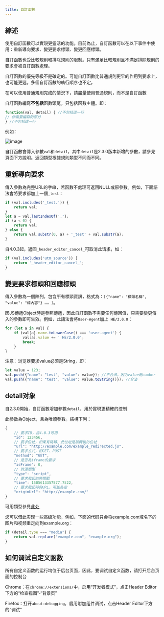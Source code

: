 ```yaml
---
title: 自訂函數
---
```


## 綜述

使用自訂函數可以實現更靈活的功能。目前為止，自訂函數可以在以下事件中使用：重新導向要求、變更要求標頭、變更回應標頭。

自訂函數也受比較規則和排除規則的限制。只有滿足比較規則且不滿足排除規則的要求會被自訂函數處理。

自訂函數的優先等級不是確定的。可能自訂函數比普通規則更早的作用到要求上，也可能更遲。多個自訂函數的執行順序也不定。

在可以使用普通規則完成的情況下，請盡量使用普通規則，而不是自訂函數

自訂函數編寫**不包括**函數頭尾，只包括函數主體。即：

```javascript
function(val, detail) { //不包括這一行
// 你需要編寫的部分
} //不包括這一行
```

例如：

![image](https://img13.360buyimg.com/ddimg/jfs/t1/302163/31/25689/8426/68a4ab87Fffa8fbd6/4581fc50eaa1b2dc.jpg)

自訂函數會傳入參數`val`和`detail`，其中`detail`是2.3.0版本新增的參數，請參見頁面下方說明。返回類型根據規則類型不同而不同。

## 重新導向要求

傳入參數為完整URL的字串，若函數不處理可返回NULL或原參數。例如，下面語法會將要求都加上一個`_test`：

```javascript
if (val.includes('_test.')) {
	return val;
}
let a = val.lastIndexOf('.');
if (a < 0) {
	return val;
} else {
	return val.substr(0, a) + '_test' + val.substr(a);
}
```

自4.0.3起，返回`_header_editor_cancel_`可取消此请求，如：

```javascript
if (val.includes('utm_source')) {
	return '_header_editor_cancel_';
}
```

## 變更要求標頭和回應標頭

傳入參數為一個陣列，包含所有標頭資訊，格式為：`[{"name": "標頭名稱", "value": "標內容"} …… ]`。

因JS傳遞Object時是參照傳遞，因此自訂函數不需要任何傳回值，只需要變更傳入的參數即可生效。例如，此語法會將`User-Agent`加上` HE/2.0.0`：

```javascript
for (let a in val) {
	if (val[a].name.toLowerCase() === 'user-agent') {
		val[a].value += ' HE/2.0.0';
		break;
	}
}
```

注意：浏览器要求value必须是String，即：

```javascript
let value = 123;
val.push({"name": "test", "value": value}); //不合法，因为value是number
val.push({"name": "test", "value": value.toString()}); //合法
```

## detail对象

自2.3.0開始，自訂函數增加參數`detail`，用於實現更精確的控制

此參數為Object，且為唯讀參數。結構下列：

```javascript
{
	// 要求ID，自4.0.3可用
	"id": 123456,
	// 要求位址，如果有跳轉，此位址是跳轉後的位址
	"url": "http://example.com/example_redirected.js",
	// 要求方式，如GET、POST
	"method": "GET",
	// 是否為iframe的要求
	"isFrame": 0,
	// 資源類型
	"type": "script",
	// 要求發起的時間戳
	"time": 1505613357577.7522,
	// 要求發起時的URL，可能為空
	"originUrl": "http://example.com/"
}
```

可用類型參見[此处](https://developer.mozilla.org/en-US/Add-ons/WebExtensions/API/webRequest/ResourceType)

您可以借此实现一些高级功能，例如，下面的代码只会将example.com域名下的图片和视频重定向到example.org：

```javascript
if (detail.type === "media") {
	return val.replace("example.com", "example.org");
}
```

## 如何调试自定义函数

所有自定义函数的运行均位于后台页面，因此，要调试自定义函数，请打开后台页面的控制台

Chrome：在`chrome://extensions/`中，启用“开发者模式”，点击Header Editor下方的“检查视图”-“背景页”

Firefox：打开`about:debugging`，启用附加组件调试，点击Header Editor下方的“调试”
